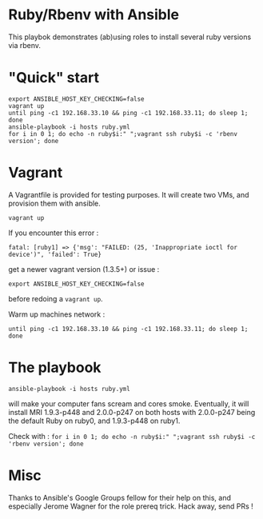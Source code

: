 Ruby/Rbenv with Ansible
=======================

This playbok demonstrates (ab)using roles to install several ruby
versions via rbenv.

# "Quick" start

```
export ANSIBLE_HOST_KEY_CHECKING=false
vagrant up
until ping -c1 192.168.33.10 && ping -c1 192.168.33.11; do sleep 1; done
ansible-playbook -i hosts ruby.yml
for i in 0 1; do echo -n ruby$i:" ";vagrant ssh ruby$i -c 'rbenv version'; done
```

# Vagrant

A Vagrantfile is provided for testing purposes. It will create two VMs,
and provision them with ansible.

`vagrant up`

If you encounter this error :

```
fatal: [ruby1] => {'msg': "FAILED: (25, 'Inappropriate ioctl for
device')", 'failed': True}
```
get a newer vagrant version (1.3.5+) or issue :

`export ANSIBLE_HOST_KEY_CHECKING=false`

before redoing a `vagrant up`.

Warm up machines network :

`until ping -c1 192.168.33.10 && ping -c1 192.168.33.11; do sleep 1; done`

# The playbook

`ansible-playbook -i hosts ruby.yml`

will make your computer fans scream and cores smoke. Eventually, it will
install MRI 1.9.3-p448 and 2.0.0-p247 on both hosts with 2.0.0-p247
being the default Ruby on ruby0, and 1.9.3-p448 on ruby1.

Check with :
`for i in 0 1; do echo -n ruby$i:" ";vagrant ssh ruby$i -c 'rbenv version'; done`

# Misc

Thanks to Ansible's Google Groups fellow for their help on this, and
especially Jerome Wagner for the role prereq trick.
Hack away, send PRs !

